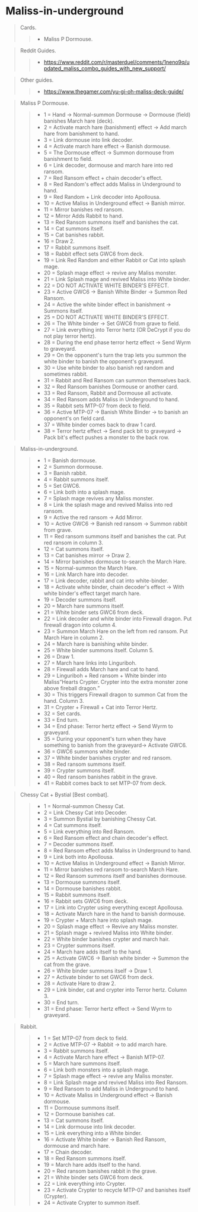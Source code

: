 # Maliss-in-underground

> Cards.
>> - Maliss P Dormouse.

> Reddit Guides.
>> - https://www.reddit.com/r/masterduel/comments/1neno9q/updated_maliss_combo_guides_with_new_support/

> Other guides.
>> - https://www.thegamer.com/yu-gi-oh-maliss-deck-guide/

> Maliss P Dormouse. 
>> - 1 = Hand -> Normal-summon Dormouse -> Dormouse (field) banishes March hare (deck).
>> - 2 = Activate march hare (banishment) effect -> Add march hare from banishment to hand.
>> - 3 = Link dormouse into link decoder.
>> - 4 = Activate march hare effect -> Banish dormouse.
>> - 5 = The Dormouse effect -> Summon dormouse from banishment to field.
>> - 6 = Link decoder, dormouse and march hare into red ransom.
>> - 7 = Red Ransom effect + chain decoder's effect.
>> - 8 = Red Random's effect adds Maliss in Underground to hand.
>> - 9 = Red Random + Link decoder into Apollousa.
>> - 10 = Active Maliss in Underground effect -> Banish mirror.
>> - 11 = Mirror banishes red ransom.
>> - 12 = Mirror Adds Rabbit to hand.
>> - 13 = Red Ransom summons itself and banishes the cat.
>> - 14 = Cat summons itself.
>> - 15 = Cat banishes rabbit.
>> - 16 = Draw 2.
>> - 17 = Rabbit summons itself.
>> - 18 = Rabbit effect sets GWC6 from deck.
>> - 19 = Link Red Random and either Rabbit or Cat into splash mage.
>> - 20 = Splash mage effect -> revive any Maliss monster.
>> - 21 = Link Splash mage and revived Maliss into White binder.
>> - 22 = DO NOT ACTIVATE WHITE BINDER'S EFFECT.
>> - 23 = Active GWC6 -> Banish White Binder -> Summon Red Ransom.
>> - 24 = Active the white binder effect in banishment -> Summons itself.
>> - 25 = DO NOT ACTIVATE WHITE BINDER'S EFFECT.
>> - 26 = The White binder -> Set GWC6 from grave to field.
>> - 27 = Link everything into Terror hertz (OR DeCrypt if you do not play terror hertz).
>> - 28 = During the end phase terror hertz effect -> Send Wyrm to graveyard.
>> - 29 = On the opponent's turn the trap lets you summon the white binder to banish the opponent's graveyard.
>> - 30 = Use white binder to also banish red random and sometimes rabbit.
>> - 31 = Rabbit and Red Ransom can summon themselves back.
>> - 32 = Red Ransom banishes Dormouse or another card.
>> - 33 = Red Ransom, Rabbit and Dormouse all activate.
>> - 34 = Red Ransom adds Maliss in Underground to hand.
>> - 35 = Rabbit sets MTP-07 from deck to field.
>> - 36 = Active MTP-07 -> Banish White Binder -> to banish an opponent's on field card.
>> - 37 = White binder comes back to draw 1 card.
>> - 38 = Terror hertz effect -> Send pack bit to graveyard -> Pack bit's effect pushes a monster to the back row.

> Maliss-in-underground.
>> - 1 = Banish dormouse.
>> - 2 = Summon dormouse.
>> - 3 = Banish rabbit.
>> - 4 = Rabbit summons itself.
>> - 5 = Set GWC6.
>> - 6 = Link both into a splash mage.
>> - 7 = Splash mage revives any Maliss monster.
>> - 8 = Link the splash mage and revived Maliss into red ransom.
>> - 9 = Active the red ransom -> Add Mirror.
>> - 10 = Active GWC6 -> Banish red ransom -> Summon rabbit from grave.
>> - 11 = Red ransom summons itself and banishes the cat. Put red ransom in column 3.
>> - 12 = Cat summons itself.
>> - 13 = Cat banishes mirror -> Draw 2.
>> - 14 = Mirror banishes dormouse to-search the March Hare.
>> - 15 = Normal-summon the March Hare.
>> - 16 = Link March hare into decoder.
>> - 17 = Link decoder, rabbit and cat into white-binder.
>> - 18 = Activate white binder, chain decoder's effect -> With white binder's effect target march hare.
>> - 19 = Decoder summons itself.
>> - 20 = March hare summons itself.
>> - 21 = White binder sets GWC6 from deck.
>> - 22 = Link decoder and white binder into Firewall dragon. Put firewall dragon into column 4.
>> - 23 = Summon March Hare on the left from red ransom. Put March Hare in column 2.
>> - 24 = March hare is banishing white binder.
>> - 25 = White binder summons itself. Column 5.
>> - 26 = Draw 1.
>> - 27 = March hare links into Linguriboh.
>> - 28 = Firewall adds March hare and cat to hand.
>> - 29 = Linguriboh + Red ransom + White binder into Maliss<Q>Hearts Crypter. Crypter into the extra monster zone above fireball dragon.
>> - 30 = This triggers Firewall dragon to summon Cat from the hand. Column 3.
>> - 31 = Crypter + Firewall + Cat into Terror Hertz.
>> - 32 = Set cards.
>> - 33 = End turn.
>> - 34 = End phase: Terror hertz effect -> Send Wyrm to graveyard.
>> - 35 = During your opponent's turn when they have something to banish from the graveyard-> Activate GWC6.
>> - 36 = GWC6 summons white binder.
>> - 37 = White binder banishes crypter and red ransom.
>> - 38 = Red ransom summons itself.
>> - 39 = Crypter summons itself.
>> - 40 = Red ransom banishes rabbit in the grave.
>> - 41 = Rabbit comes back to set MTP-07 from deck.

> Chessy Cat + Bystial [Best combat].
>> - 1 = Normal-summon Chessy Cat.
>> - 2 = Link Chessy Cat into Decoder.
>> - 3 = Summon Bystial by banishing Chessy Cat.
>> - 4 = Cat summons itself.
>> - 5 = Link everything into Red Ransom.
>> - 6 = Red Ransom effect and chain decoder's effect.
>> - 7 = Decoder summons itself.
>> - 8 = Red Ransom effect adds Maliss in Underground to hand.
>> - 9 = Link both into Apollousa.
>> - 10 = Active Maliss in Underground effect -> Banish Mirror.
>> - 11 = Mirror banishes red ransom to-search March Hare.
>> - 12 = Red Ransom summons itself and banishes dormouse.
>> - 13 = Dormouse summons itself.
>> - 14 = Dormouse banishes rabbit.
>> - 15 = Rabbit summons itself.
>> - 16 = Rabbit sets GWC6 from deck.
>> - 17 = Link into Crypter using everything except Apollousa.
>> - 18 = Activate March hare in the hand to banish dormouse.
>> - 19 = Crypter + March hare into splash mage.
>> - 20 = Splash mage effect -> Revive any Maliss monster.
>> - 21 = Splash mage + revived Maliss into White binder.
>> - 22 = White binder banishes crypter and march hair.
>> - 23 = Crypter summons itself.
>> - 24 = March hare adds itself to the hand.
>> - 25 = Activate GWC6 -> Banish white binder -> Summon the cat from the grave.
>> - 26 = White binder summons itself -> Draw 1.
>> - 27 = Activate binder to set GWC6 from deck.
>> - 28 = Activate Hare to draw 2.
>> - 29 = Link binder, cat and crypter into Terror hertz. Column 3.
>> - 30 = End turn.
>> - 31 = End phase: Terror hertz effect -> Send Wyrm to graveyard.

> Rabbit.
>> - 1 = Set MTP-07 from deck to field.
>> - 2 = Active MTP-07 -> Rabbit -> to add march hare.
>> - 3 = Rabbit summons itself.
>> - 4 = Activate March hare effect -> Banish MTP-07.
>> - 5 = March hare summons itself.
>> - 6 = Link both monsters into a splash mage.
>> - 7 = Splash mage effect -> revive any Maliss monster.
>> - 8 = Link Splash mage and revived Maliss into Red Ransom.
>> - 9 = Red Ransom to add Maliss in Underground to hand.
>> - 10 = Activate Maliss in Underground effect -> Banish dormouse.
>> - 11 = Dormouse summons itself.
>> - 12 = Dormouse banishes cat.
>> - 13 = Cat summons itself.
>> - 14 = Link dormouse into link decoder.
>> - 15 = Link everything into a White binder.
>> - 16 = Activate White binder -> Banish Red Ransom, dormouse and march hare.
>> - 17 = Chain decoder.
>> - 18 = Red Ransom summons itself.
>> - 19 = March hare adds itself to the hand.
>> - 20 = Red ransom banishes rabbit in the grave.
>> - 21 = White binder sets GWC6 from deck.
>> - 22 = Link everything into Crypter.
>> - 23 = Activate Crypter to recycle MTP-07 and banishes itself (Crypter).
>> - 24 = Activate Crypter to summon itself.
